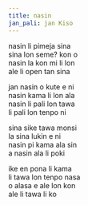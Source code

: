 ```yaml
---
title: nasin
jan_pali: jan Kiso
---
```


nasin li pimeja sina  
sina lon seme? kon o  
nasin la kon mi li lon  
ale li open tan sina  
  
jan nasin o kute e ni  
nasin kama li lon ala  
nasin li pali lon tawa  
li pali lon tenpo ni  
  
sina sike tawa monsi  
la sina lukin e ni  
nasin pi kama ala sin  
a nasin ala li poki  
  
ike en pona li kama  
li tawa lon tenpo nasa  
o alasa e ale lon kon  
ale li tawa li ko  
